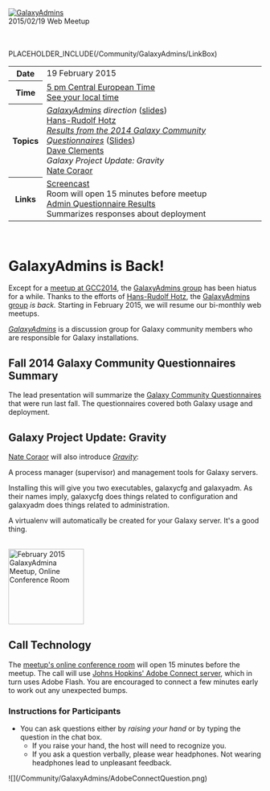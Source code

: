 <div class='center'><a href='/Community/GalaxyAdmins'><img src='/Images/Logos/GalaxyAdmins.png' alt='GalaxyAdmins' /></a> 
<div class='title'>2015/02/19 Web Meetup<br /><br />

</div></div>

<br />

PLACEHOLDER_INCLUDE(/Community/GalaxyAdmins/LinkBox)

<table>
  <tr>
    <th> Date </th>
    <td> 19 February 2015 </td>
    <td rowspan=4 style=" border: none;"> </td>
    <td rowspan=4 style=" border: none;"> </td>
  </tr>
  <tr>
    <th> Time </th>
    <td> <a href='http://bit.ly/1yZJSkN'>5 pm Central European Time</a><div class='indent'><a href='http://bit.ly/1yZJSkN'>See your local time</a></div> </td>
  </tr>
  <tr>
    <th> Topics </th>
    <td> <em><a href='/Community/GalaxyAdmins'>GalaxyAdmins</a> direction</em>  (<a href='PLACEHOLDER_ATTACHMENT_URLGalaxy_admins_20150219.hrh.pdf'>slides</a>)<div class='indent'><a href='/HansrudolfHotz'>Hans-Rudolf Hotz</a> </div><em><a href='/News/2014Questionnaire'>Results from the 2014 Galaxy Community Questionnaires</a></em> (<a href='PLACEHOLDER_ATTACHMENT_URL2014QuestionnaireSlides.pdf'>Slides</a>)<div class='indent'><a href='/DaveClements'>Dave Clements</a> </div><em>Galaxy Project Update: Gravity</em> <div class='indent'><a href='/nate'>Nate Coraor</a></div> </td>
  </tr>
  <tr>
    <th> Links </th>
    <td> <a href='https://connect.johnshopkins.edu/p9oss8nhzqe/'>Screencast</a> <div class='indent'>Room will open 15 minutes before meetup</div> <a href='/Community/GalaxyAdmins/Surveys/2014'>Admin Questionnaire Results</a><div class='indent'>Summarizes responses about deployment</div></td>
  </tr>
</table>


<br />

# GalaxyAdmins is Back!

Except for a [meetup at GCC2014](/Events/GCC2014/BoFs/GalaxyAdmins), the [GalaxyAdmins group](../..) has been hiatus for a while.  Thanks to the efforts of [Hans-Rudolf Hotz](/HansrudolfHotz), the [GalaxyAdmins group](../..) *is back.*  Starting in February 2015, we will resume our bi-monthly web meetups.  

*[GalaxyAdmins](../..)* is a discussion group for Galaxy community members who are responsible for Galaxy installations. 

## Fall 2014 Galaxy Community Questionnaires Summary

The lead presentation will summarize the [Galaxy Community Questionnaires](../../../../News/2014Questionnaire) that were run last fall.  The questionnaires covered both Galaxy usage and deployment.

## Galaxy Project Update: Gravity

[Nate Coraor](/nate) will also introduce *[Gravity](https://github.com/galaxyproject/gravity/blob/master/README.rst)*:

<div class='indent'>

A process manager (supervisor) and management tools for Galaxy servers.

Installing this will give you two executables, galaxycfg and galaxyadm. As their names imply, galaxycfg does things related to configuration and galaxyadm does things related to administration.

A virtualenv will automatically be created for your Galaxy server. It's a good thing.
</div>

<div class='right'><br /><a href='http://bit.ly/admins1502'><img src='/Images/Logos/AdobeConnectSquarish.jpg' alt='February 2015 GalaxyAdmina Meetup, Online Conference Room' width="150" /></a></div>

## Call Technology

The  [meetup's online conference room](http://bit.ly/admins1502) will open 15 minutes before the meetup.  The call will use [Johns Hopkins' Adobe Connect server](http://connect.johnshopkins.edu/welcome/), which in turn uses Adobe Flash.  You are encouraged to connect a few minutes early to work out any unexpected bumps.

### Instructions for Participants

* You can ask questions either by *raising your hand* or by typing the question in the chat box.  
  * If you raise your hand, the host will need to recognize you.
  * If you ask a question verbally, please wear headphones.  Not wearing headphones lead to unpleasant feedback.

<div class='center'>![](/Community/GalaxyAdmins/AdobeConnectQuestion.png)</div>
